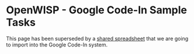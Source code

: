 # OpenWISP - Google Code-In Sample Tasks

This page has been superseded by a [shared spreadsheet](https://docs.google.com/spreadsheets/d/1nNNN6Db8fS3KtijO9BJB2YHmMzU20OUBoFrXdWk055I/edit#gid=820690942) that we are going to import into the Google Code-In system.
